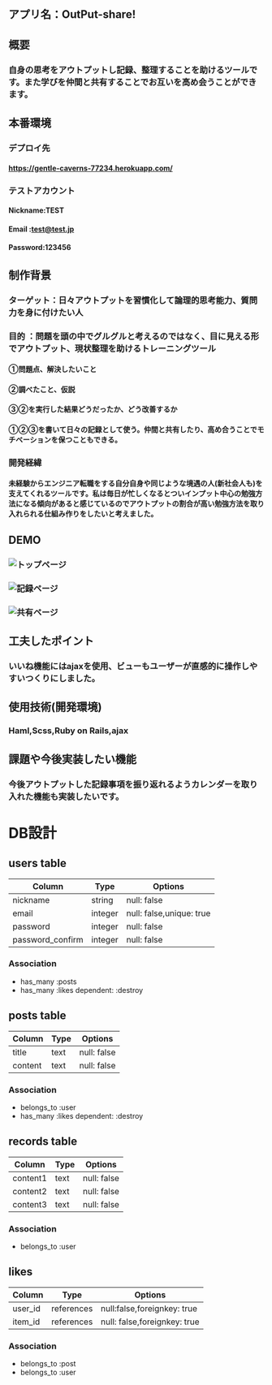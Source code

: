 ## アプリ名：OutPut-share!

## 概要
### 自身の思考をアウトプットし記録、整理することを助けるツールです。また学びを仲間と共有することでお互いを高め会うことができます。

## 本番環境
### デプロイ先
#### https://gentle-caverns-77234.herokuapp.com/
### テストアカウント
#### Nickname:TEST
#### Email   :test@test.jp
#### Password:123456

## 制作背景
### ターゲット：日々アウトプットを習慣化して論理的思考能力、質問力を身に付けたい人
### 目的     ：問題を頭の中でグルグルと考えるのではなく、目に見える形でアウトプット、現状整理を助けるトレーニングツール
#### ①問題点、解決したいこと
#### ②調べたこと、仮説
#### ③②を実行した結果どうだったか、どう改善するか
#### ①②③を書いて日々の記録として使う。仲間と共有したり、高め合うことでモチベーションを保つこともできる。
### 開発経緯
#### 未経験からエンジニア転職をする自分自身や同じような境遇の人(新社会人も)を支えてくれるツールです。私は毎日が忙しくなるとついインプット中心の勉強方法になる傾向があると感じているのでアウトプットの割合が高い勉強方法を取り入れられる仕組み作りをしたいと考えました。

## DEMO
### ![トップページ](https://user-images.githubusercontent.com/65394649/88452991-1c1c6900-ce9e-11ea-9218-97692b1dbaf1.png)
### ![記録ページ](https://user-images.githubusercontent.com/65394649/88453049-ad8bdb00-ce9e-11ea-8d0f-d86eda9251f7.png)
### ![共有ページ](https://user-images.githubusercontent.com/65394649/88453189-bc26c200-ce9f-11ea-83c1-9a125a01cec5.png)

## 工夫したポイント
### いいね機能にはajaxを使用、ビューもユーザーが直感的に操作しやすいつくりにしました。

## 使用技術(開発環境)
### Haml,Scss,Ruby on Rails,ajax

## 課題や今後実装したい機能
### 今後アウトプットした記録事項を振り返れるようカレンダーを取り入れた機能も実装したいです。

# DB設計
## users table
|Column|Type|Options|
|----|----|------|
|nickname|string|null: false|
|email|integer|null: false,unique: true|
|password|integer|null: false|
|password_confirm|integer|null: false|

### Association
- has_many :posts 
- has_many :likes dependent: :destroy


## posts table
|Column|Type|Options|
|----|----|------|
|title|text|null: false|
|content|text|null: false|

### Association
- belongs_to :user
- has_many :likes dependent: :destroy


## records table
|Column|Type|Options|
|----|----|------|
|content1|text|null: false|
|content2|text|null: false|
|content3|text|null: false|

### Association
- belongs_to :user


## likes
|Column|Type|Options|
|----|----|------|
|user_id|references|null:false,foreignkey: true|
|item_id|references|null: false,foreignkey: true|

### Association
- belongs_to :post
- belongs_to :user